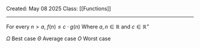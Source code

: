 Created: May 08 2025
Class: [[Functions]] 
- - -
For every $n>a$, $f(n)\leq c \cdot g(n)$ 
		Where $a,n \in \mathbb{R}$ and $c \in \mathbb{R}^+$ 

$\Omega$ Best case
$\Theta$ Average case
$O$  Worst case

